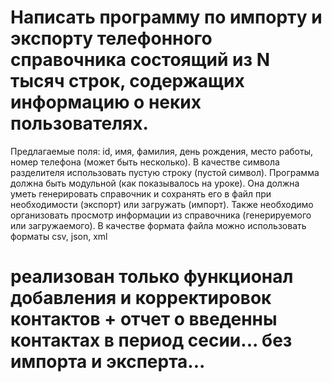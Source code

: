 
# Написать программу по импорту и экспорту телефонного справочника состоящий из N тысяч строк, содержащих информацию о неких пользователях.

Предлагаемые поля: id, имя, фамилия, день рождения, место работы, номер телефона (может быть несколько). В качестве символа разделителя использовать пустую строку (пустой символ).
Программа должна быть модульной (как показывалось на уроке). Она должна уметь генерировать справочник и сохранять его в файл при необходимости (экспорт) или загружать (импорт). Также необходимо организовать просмотр информации из справочника (генерируемого или загружаемого).
В качестве формата файла можно использовать форматы csv, json, xml


# реализован только функционал добавления и корректировок контактов + отчет о введенны контактах в период сесии... без импорта и эксперта...

